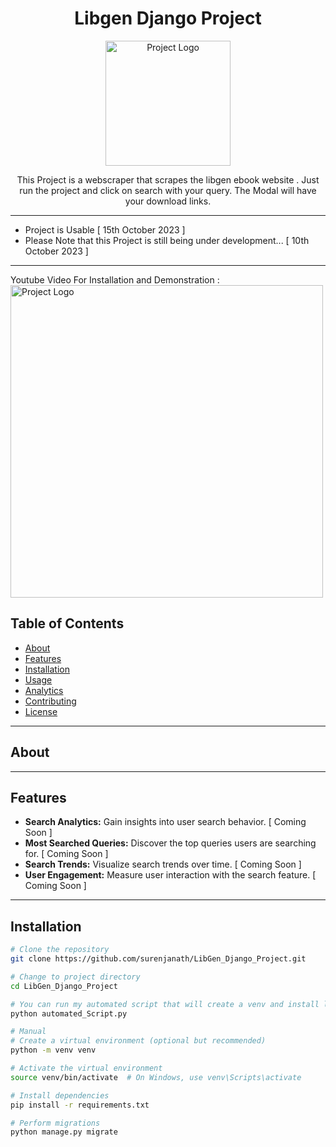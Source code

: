 <h1 align="center">Libgen Django Project</h1>

<p align="center">
  <img src="https://github.com/surenjanath/LibGen_Django_Project/assets/42503383/2b63fd97-9017-42f3-af68-c9d7a99e4bf3" alt="Project Logo" width="200" height="200">
</p>

<p align="center">
  This Project is a webscraper that scrapes the libgen ebook website . Just run the project and click on search with your query. The Modal will have your download links.
</p>

---
- Project is Usable [ 15th October 2023 ]
- Please Note that this Project is still being under development... [ 10th October 2023 ]
---
Youtube Video For Installation and Demonstration : 
<img src="https://www.youtube.com/watch?v=WOva810AMw0" alt="Project Logo" width="500" height="500">

## Table of Contents

- [About](#about)
- [Features](#features)
- [Installation](#installation)
- [Usage](#usage)
- [Analytics](#analytics)
- [Contributing](#contributing)
- [License](#license)

---

## About



---

## Features

- **Search Analytics:** Gain insights into user search behavior. [ Coming Soon ]
- **Most Searched Queries:** Discover the top queries users are searching for. [ Coming Soon ]
- **Search Trends:** Visualize search trends over time. [ Coming Soon ]
- **User Engagement:** Measure user interaction with the search feature. [ Coming Soon ]


---

## Installation



```bash
# Clone the repository
git clone https://github.com/surenjanath/LibGen_Django_Project.git

# Change to project directory
cd LibGen_Django_Project

# You can run my automated script that will create a venv and install libraries and also run the project.
python automated_Script.py

# Manual
# Create a virtual environment (optional but recommended)
python -m venv venv

# Activate the virtual environment
source venv/bin/activate  # On Windows, use venv\Scripts\activate

# Install dependencies
pip install -r requirements.txt

# Perform migrations
python manage.py migrate

